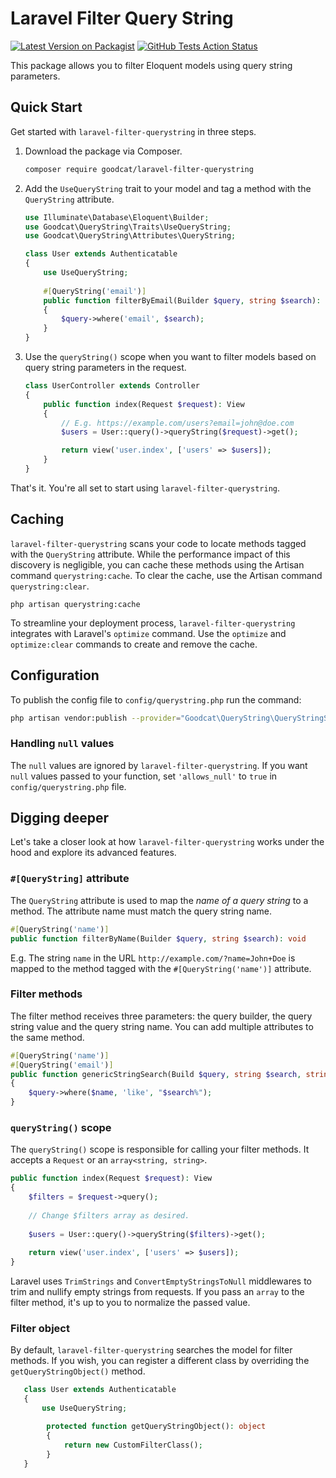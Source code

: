 # Laravel Filter Query String

[![Latest Version on Packagist](https://img.shields.io/packagist/v/goodcat/laravel-filter-querystring.svg?style=flat-square)](https://packagist.org/packages/goodcat/laravel-filter-querystring)
[![GitHub Tests Action Status](https://img.shields.io/github/actions/workflow/status/goodcat-dev/laravel-filter-querystring/tests.yaml?branch=main&label=tests&style=flat-square)](https://github.com/goodcat-dev/laravel-filter-querystring/actions?query=workflow%3Atests+branch%3Amain)

This package allows you to filter Eloquent models using query string parameters.

## Quick Start

Get started with `laravel-filter-querystring` in three steps.

1. Download the package via Composer.
   ```sh
   composer require goodcat/laravel-filter-querystring
   ```
   
2. Add the `UseQueryString` trait to your model and tag a method with the `QueryString` attribute.
   ```php
   use Illuminate\Database\Eloquent\Builder;
   use Goodcat\QueryString\Traits\UseQueryString;
   use Goodcat\QueryString\Attributes\QueryString;
   
   class User extends Authenticatable
   {
       use UseQueryString;
       
       #[QueryString('email')]
       public function filterByEmail(Builder $query, string $search): void
       {
           $query->where('email', $search);
       }
   }
   ```
   
3. Use the `queryString()` scope when you want to filter models based on query string parameters in the request.
   ```php
   class UserController extends Controller
   {
       public function index(Request $request): View
       {
           // E.g. https://example.com/users?email=john@doe.com
           $users = User::query()->queryString($request)->get();
   
           return view('user.index', ['users' => $users]);
       }
   }
   ```

That's it. You're all set to start using `laravel-filter-querystring`.

## Caching

`laravel-filter-querystring` scans your code to locate methods tagged with the `QueryString` attribute.
While the performance impact of this discovery is negligible, you can cache these methods using the Artisan command `querystring:cache`.
To clear the cache, use the Artisan command `querystring:clear`.

```shell
php artisan querystring:cache
```

To streamline your deployment process, `laravel-filter-querystring` integrates with Laravel's `optimize` command.
Use the `optimize` and `optimize:clear` commands to create and remove the cache.

## Configuration

To publish the config file to `config/querystring.php` run the command:

```sh
php artisan vendor:publish --provider="Goodcat\QueryString\QueryStringServiceProvider"
```

### Handling `null` values

The `null` values are ignored by `laravel-filter-querystring`. If you want `null` values passed to your function, set `'allows_null'` to `true` in `config/querystring.php` file.

## Digging deeper

Let's take a closer look at how `laravel-filter-querystring` works under the hood and explore its advanced features.

### `#[QueryString]` attribute

The `QueryString` attribute is used to map the _name of a query string_ to a method. The attribute name must match the query string name.

```php
#[QueryString('name')]
public function filterByName(Builder $query, string $search): void 
```

E.g. The string `name` in the URL `http://example.com/?name=John+Doe` is mapped to the method tagged with the `#[QueryString('name')]` attribute.


### Filter methods

The filter method receives three parameters: the query builder, the query string value and the query string name. You can add multiple attributes to the same method.

```php
#[QueryString('name')]
#[QueryString('email')]
public function genericStringSearch(Build $query, string $search, string $name): void
{
    $query->where($name, 'like', "$search%");
}
```

### `queryString()` scope

The `queryString()` scope is responsible for calling your filter methods. It accepts a `Request` or an `array<string, string>`.

```php
public function index(Request $request): View
{
    $filters = $request->query();
    
    // Change $filters array as desired.
    
    $users = User::query()->queryString($filters)->get();
    
    return view('user.index', ['users' => $users]);
}
```

Laravel uses `TrimStrings` and `ConvertEmptyStringsToNull` middlewares to trim and nullify empty strings from requests. If you pass an `array` to the filter method, it's up to you to normalize the passed value.

### Filter object

By default, `laravel-filter-querystring` searches the model for filter methods. If you wish, you can register a different class by overriding the `getQueryStringObject()` method.

```php
   class User extends Authenticatable
   {
       use UseQueryString;

        protected function getQueryStringObject(): object
        {
            return new CustomFilterClass();
        }
   }
```
